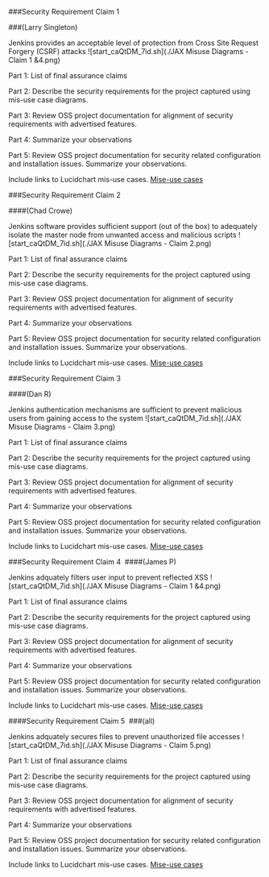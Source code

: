 ###Security Requirement Claim 1

###(Larry Singleton)

Jenkins provides an acceptable level of protection from Cross Site Request Forgery (CSRF) attacks
![start_caQtDM_7id.sh](./JAX Misuse Diagrams - Claim 1 &4.png) 

Part 1: List of final assurance claims

Part 2: Describe the security requirements for the project captured using mis-use case diagrams. 

Part 3: Review OSS project documentation for alignment of security requirements with advertised features. 

Part 4: Summarize your observations

Part 5: Review OSS project documentation for security related configuration and installation issues. Summarize your observations.

Include links to Lucidchart mis-use cases.  [Mise-use cases](https://www.lucidchart.com/documents/edit/fd7c6a2d-548b-40f9-8d09-45d134f69ed8/0)

###Security Requirement Claim 2

####(Chad Crowe)

Jenkins software provides sufficient support (out of the box) to adequately isolate the master node from unwanted access and malicious scripts 
![start_caQtDM_7id.sh](./JAX Misuse Diagrams - Claim 2.png) 

Part 1: List of final assurance claims

Part 2: Describe the security requirements for the project captured using mis-use case diagrams. 

Part 3: Review OSS project documentation for alignment of security requirements with advertised features. 

Part 4: Summarize your observations

Part 5: Review OSS project documentation for security related configuration and installation issues. Summarize your observations.

Include links to Lucidchart mis-use cases.  [Mise-use cases](https://www.lucidchart.com/documents/edit/fd7c6a2d-548b-40f9-8d09-45d134f69ed8/1)

###Security Requirement Claim 3

####(Dan R)

Jenkins authentication mechanisms are sufficient to prevent malicious users from gaining access to the system
![start_caQtDM_7id.sh](./JAX Misuse Diagrams - Claim 3.png) 

Part 1: List of final assurance claims

Part 2: Describe the security requirements for the project captured using mis-use case diagrams. 

Part 3: Review OSS project documentation for alignment of security requirements with advertised features. 

Part 4: Summarize your observations

Part 5: Review OSS project documentation for security related configuration and installation issues. Summarize your observations.

Include links to Lucidchart mis-use cases.  [Mise-use cases](https://www.lucidchart.com/documents/edit/fd7c6a2d-548b-40f9-8d09-45d134f69ed8/2)

###Security Requirement Claim 4 
####(James P)

Jenkins adquately filters user input to prevent reflected XSS
![start_caQtDM_7id.sh](./JAX Misuse Diagrams - Claim 1 &4.png) 

Part 1: List of final assurance claims

Part 2: Describe the security requirements for the project captured using mis-use case diagrams. 

Part 3: Review OSS project documentation for alignment of security requirements with advertised features. 

Part 4: Summarize your observations

Part 5: Review OSS project documentation for security related configuration and installation issues. Summarize your observations.

Include links to Lucidchart mis-use cases.  [Mise-use cases](https://www.lucidchart.com/documents/edit/fd7c6a2d-548b-40f9-8d09-45d134f69ed8/0)

####Security Requirement Claim 5 
###(all)

Jenkins adquately secures files to prevent unauthorized file accesses
![start_caQtDM_7id.sh](./JAX Misuse Diagrams - Claim 5.png) 

Part 1: List of final assurance claims

Part 2: Describe the security requirements for the project captured using mis-use case diagrams. 

Part 3: Review OSS project documentation for alignment of security requirements with advertised features. 

Part 4: Summarize your observations

Part 5: Review OSS project documentation for security related configuration and installation issues. Summarize your observations.

Include links to Lucidchart mis-use cases.  [Mise-use cases](https://www.lucidchart.com/documents/edit/fd7c6a2d-548b-40f9-8d09-45d134f69ed8/3)

